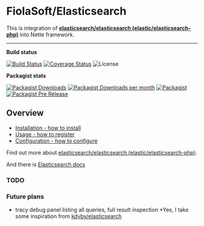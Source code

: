 # FiolaSoft/Elasticsearch
This is integration of **[elasticsearch/elasticsearch (elastic/elasticsearch-php)](https://github.com/elastic/elasticsearch-php)** into Nette framework.

-----

**Build status**

[![Build Status](https://travis-ci.org/FiolaSoft/elasticsearch.svg?branch=master)](https://travis-ci.org/FiolaSoft/elasticsearch)
[![Coverage Status](https://coveralls.io/repos/github/FiolaSoft/elasticsearch/badge.svg?branch=master)](https://coveralls.io/github/FiolaSoft/elasticsearch?branch=master)
![License](https://img.shields.io/github/license/FiolaSoft/elasticsearch.svg)

**Packagist stats**

[![Packagist Downloads](https://img.shields.io/packagist/dt/FiolaSoft/elasticsearch.svg)](https://packagist.org/packages/fiolasoft/elasticsearch)
[![Packagist Downloads per month](https://img.shields.io/packagist/dm/FiolaSoft/elasticsearch.svg)](https://packagist.org/packages/fiolasoft/elasticsearch)
[![Packagist](https://img.shields.io/packagist/v/FiolaSoft/elasticsearch.svg)](https://packagist.org/packages/fiolasoft/elasticsearch)
[![Packagist Pre Release](https://img.shields.io/packagist/vpre/FiolaSoft/elasticsearch.svg)](https://packagist.org/packages/fiolasoft/elasticsearch)

## Overview
- [Installation - how to install](https://github.com/fiolasoft/elasticsearch/blob/master/.docs/README.md#installation)
- [Usage - how to register](https://github.com/fiolasoft/elasticsearch/blob/master/.docs/README.md#usage)
- [Configuration - how to configure](https://github.com/fiolasoft/elasticsearch/blob/master/.docs/README.md#configuration)


Find out more about [elasticsearch/elasticsearch (elastic/elasticsearch-php)](https://github.com/elastic/elasticsearch-php).

And there is [Elasticsearch docs](https://www.elastic.co/guide/en/elasticsearch/client/php-api/5.0/index.html)

### TODO

### Future plans
- tracy debug panel listing all queries, full result inspection *Yes, I take some inspiration from [kdyby/elasticsearch](https://github.com/Kdyby/ElasticSearch/)
